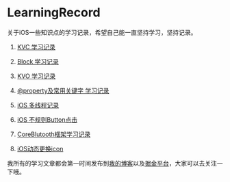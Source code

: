 # LearningRecord
关于iOS一些知识点的学习记录，希望自己能一直坚持学习，坚持记录。

1. [KVC 学习记录](https://github.com/CoderJTao/LearningRecord/blob/master/KVC%20Record/README.md)

2. [Block 学习记录](https://github.com/CoderJTao/LearningRecord/blob/master/Block/README.md)

3. [KVO 学习记录](https://github.com/CoderJTao/LearningRecord/blob/master/KVO/README.md)

4. [@property及常用关键字 学习记录](https://github.com/CoderJTao/LearningRecord/blob/master/Property/README.md)
 
5. [iOS 多线程记录](https://github.com/CoderJTao/MultiThreadDemo)

6. [iOS 不规则Button点击](https://github.com/CoderJTao/JTShapedButton)

7. [CoreBlutooth框架学习记录](https://github.com/CoderJTao/BleLearnDemo)

8. [iOS动态更换icon](https://github.com/CoderJTao/LearningRecord/blob/master/ChangeIcon/iOS%20动态更换icon.md)

我所有的学习文章都会第一时间发布到[我的博客](https://coderjtao.github.io)以及[掘金平台](https://juejin.im/user/5a97cde851882555642b72cd/posts)，大家可以去关注一下哦。


